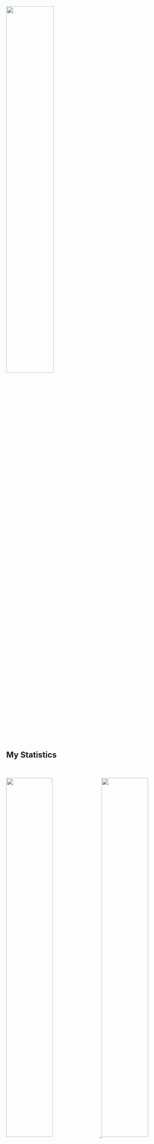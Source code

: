 <img src="https://b4dcat404.github.io/images/intro.gif" width="50%"/>

## My Statistics

<br/>
<p align="left">
  <a href="https://github.com/rossumovi/">
  <img width="49.5%" src="https://github-readme-stats.vercel.app/api?username=rossumovi&show_icons=true&theme=gruvbox&hide_border=true" />
    <img width="49.5%" src="https://github-readme-streak-stats.herokuapp.com/?user=rossumovi&theme=gruvbox&hide_border=true" />
  </a>
</p>
<br>

[![Rossumovi Trips' Activity Graph](https://activity-graph.herokuapp.com/graph?username=rossumovi&custom_title=Rossumovi%20Trips's%20Contribution%20Graph&theme=gruvbox&bg_color=282828&hide_border=true&line=d1a01f&point=c58545)](https://github.com/rossumovi)


